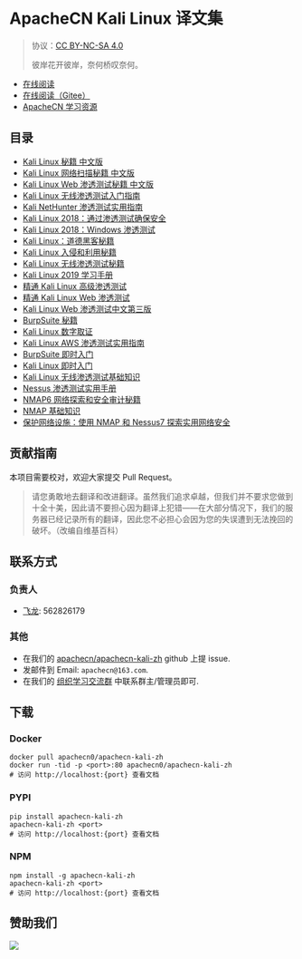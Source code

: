 # ApacheCN Kali Linux 译文集

> 协议：[CC BY-NC-SA 4.0](http://creativecommons.org/licenses/by-nc-sa/4.0/)
> 
> 彼岸花开彼岸，奈何桥叹奈何。

* [在线阅读](https://kali.apachecn.org)
* [在线阅读（Gitee）](https://apachecn.gitee.io/apachecn-kali-zh/)
* [ApacheCN 学习资源](http://docs.apachecn.org/)

## 目录

+   [Kali Linux 秘籍 中文版](docs/kali-linux-cookbook-zh/SUMMARY.md)
+   [Kali Linux 网络扫描秘籍 中文版](docs/kali-linux-network-scanning-cookbook-zh/SUMMARY.md)
+   [Kali Linux Web 渗透测试秘籍 中文版](docs/kali-linux-web-pentest-cookbook-zh/SUMMARY.md)
+   [Kali Linux 无线渗透测试入门指南](docs/kali-linux-wireless-pentest-zh/SUMMARY.md)
+   [Kali NetHunter 渗透测试实用指南](docs/handson-pentest-kali-nethunter/SUMMARY.md)
+   [Kali Linux 2018：通过渗透测试确保安全](docs/kali-linux-2018-assure-sec-pentest/SUMMARY.md)
+   [Kali Linux 2018：Windows 渗透测试](docs/kali-linux-2018-win-pentest/SUMMARY.md)
+   [Kali Linux：道德黑客秘籍](docs/kali-linux-ethical-hacker-cb/SUMMARY.md)
+   [Kali Linux 入侵和利用秘籍](docs/kali-linux-intru-exp-cb/SUMMARY.md)
+   [Kali Linux 无线渗透测试秘籍](docs/kali-linux-wless-pentest-cb/SUMMARY.md)
+   [Kali Linux 2019 学习手册](docs/learn-kali-linux-2019/SUMMARY.md)
+   [精通 Kali Linux 高级渗透测试](docs/master-kali-linux-adv-pentest/SUMMARY.md)
+   [精通 Kali Linux Web 渗透测试](docs/master-kali-linux-web-pentest/SUMMARY.md)
+   [Kali Linux Web 渗透测试中文第三版](docs/web-pentest-kali-linux-3e/SUMMARY.md)
+   [BurpSuite 秘籍](docs/burpsuite-cb/SUMMARY.md)
+   [Kali Linux 数字取证](docs/digifore-kali/SUMMARY.md)
+   [Kali Linux AWS 渗透测试实用指南](docs/handson-aws-pentest-kali/SUMMARY.md)
+   [BurpSuite 即时入门](docs/ins-burpsuite-start/SUMMARY.md)
+   [Kali Linux 即时入门](docs/ins-kali/SUMMARY.md)
+   [Kali Linux 无线渗透测试基础知识](docs/kali-wless-pentest-essense/SUMMARY.md)
+   [Nessus 渗透测试实用手册](docs/learn-nessus-pentest/SUMMARY.md)
+   [NMAP6 网络探索和安全审计秘籍](docs/nmap-essense/SUMMARY.md)
+   [NMAP 基础知识](docs/nmap6-net-exp-sec-audit-cb/SUMMARY.md)
+   [保护网络设施：使用 NMAP 和 Nessus7 探索实用网络安全](docs/sec-net-infra/SUMMARY.md)

## 贡献指南

<!--
无需翻译：

Mastering Metasploit
Metasploit for beginners
-->

本项目需要校对，欢迎大家提交 Pull Request。

> 请您勇敢地去翻译和改进翻译。虽然我们追求卓越，但我们并不要求您做到十全十美，因此请不要担心因为翻译上犯错——在大部分情况下，我们的服务器已经记录所有的翻译，因此您不必担心会因为您的失误遭到无法挽回的破坏。（改编自维基百科）

## 联系方式

### 负责人

* [飞龙](https://github.com/wizardforcel): 562826179

### 其他

*   在我们的 [apachecn/apachecn-kali-zh](https://github.com/apachecn/apachecn-kali-zh) github 上提 issue.
*   发邮件到 Email: `apachecn@163.com`.
*   在我们的 [组织学习交流群](http://www.apachecn.org/organization/348.html) 中联系群主/管理员即可.

## 下载

### Docker

```
docker pull apachecn0/apachecn-kali-zh
docker run -tid -p <port>:80 apachecn0/apachecn-kali-zh
# 访问 http://localhost:{port} 查看文档
```

### PYPI

```
pip install apachecn-kali-zh
apachecn-kali-zh <port>
# 访问 http://localhost:{port} 查看文档
```

### NPM

```
npm install -g apachecn-kali-zh
apachecn-kali-zh <port>
# 访问 http://localhost:{port} 查看文档
```

## 赞助我们

![](http://data.apachecn.org/img/about/donate.jpg)
